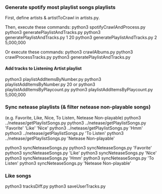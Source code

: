 ### Generate spotify most playlist songs playlists
First, define artists & artistToCrawl in artists.py.

Then, execute these commands:
python3 spotifyCrawlAndProcess.py
python3 generatePlaylistAndTracks.py
python3 generatePlaylistAndTracks.py 1 20
python3 generatePlaylistAndTracks.py 2 5,000,000

Or execute these commands:
python3 crawlAlbums.py
python3 crawlProcessTracks.py
python3 generatePlaylistAndTracks.py

#### Add tracks to Listening Artist playlist
python3 playlistAddItemsByNumber.py
python3 playlistAddItemsByNumber.py 20
or
python3 playlistAddItemsByPlaycount.py
python3 playlistAddItemsByPlaycount.py 5,000,000



### Sync netease playlists (& filter netease non-playable songs)
(e.g. Favorite, Like, Nice, To Listen, Netease Non-playable)
python3 ../netease/getPlaylistSongs.py
python3 ../netease/getPlaylistSongs.py 'Favorite' 'Like' 'Nice'
python3 ../netease/getPlaylistSongs.py 'Hmm'
python3 ../netease/getPlaylistSongs.py 'To Listen'
python3 ../netease/getPlaylistSongs.py 'Netease Non-playable'

python3 syncNeteaseSongs.py
python3 syncNeteaseSongs.py 'Favorite'
python3 syncNeteaseSongs.py 'Like'
python3 syncNeteaseSongs.py 'Nice'
python3 syncNeteaseSongs.py 'Hmm'
python3 syncNeteaseSongs.py 'To Listen'
python3 syncNeteaseSongs.py 'Netease Non-playable'

### Like songs
python3 tracksDiff.py
python3 saveUserTracks.py
